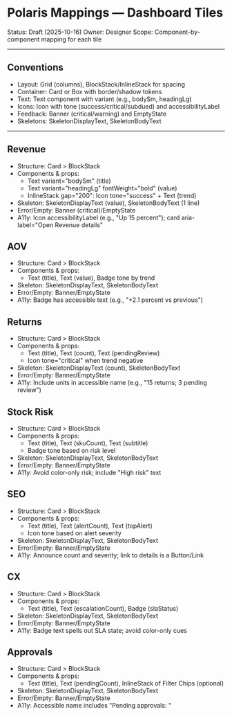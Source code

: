 # Polaris Mappings — Dashboard Tiles

Status: Draft (2025-10-16)
Owner: Designer
Scope: Component-by-component mapping for each tile

---

## Conventions
- Layout: Grid (columns), BlockStack/InlineStack for spacing
- Container: Card or Box with border/shadow tokens
- Text: Text component with variant (e.g., bodySm, headingLg)
- Icons: Icon with tone (success/critical/subdued) and accessibilityLabel
- Feedback: Banner (critical/warning) and EmptyState
- Skeletons: SkeletonDisplayText, SkeletonBodyText

---

## Revenue
- Structure: Card > BlockStack
- Components & props:
  - Text variant="bodySm" (title)
  - Text variant="headingLg" fontWeight="bold" (value)
  - InlineStack gap="200": Icon tone="success" + Text (trend)
- Skeleton: SkeletonDisplayText (value), SkeletonBodyText (1 line)
- Error/Empty: Banner (critical)/EmptyState
- A11y: Icon accessibilityLabel (e.g., "Up 15 percent"); card aria-label="Open Revenue details"

## AOV
- Structure: Card > BlockStack
- Components & props:
  - Text (title), Text (value), Badge tone by trend
- Skeleton: SkeletonDisplayText, SkeletonBodyText
- Error/Empty: Banner/EmptyState
- A11y: Badge has accessible text (e.g., "+2.1 percent vs previous")

## Returns
- Structure: Card > BlockStack
- Components & props:
  - Text (title), Text (count), Text (pendingReview)
  - Icon tone="critical" when trend negative
- Skeleton: SkeletonDisplayText (count), SkeletonBodyText
- Error/Empty: Banner/EmptyState
- A11y: Include units in accessible name (e.g., "15 returns; 3 pending review")

## Stock Risk
- Structure: Card > BlockStack
- Components & props:
  - Text (title), Text (skuCount), Text (subtitle)
  - Badge tone based on risk level
- Skeleton: SkeletonDisplayText, SkeletonBodyText
- Error/Empty: Banner/EmptyState
- A11y: Avoid color-only risk; include "High risk" text

## SEO
- Structure: Card > BlockStack
- Components & props:
  - Text (title), Text (alertCount), Text (topAlert)
  - Icon tone based on alert severity
- Skeleton: SkeletonDisplayText, SkeletonBodyText
- Error/Empty: Banner/EmptyState
- A11y: Announce count and severity; link to details is a Button/Link

## CX
- Structure: Card > BlockStack
- Components & props:
  - Text (title), Text (escalationCount), Badge (slaStatus)
- Skeleton: SkeletonDisplayText, SkeletonBodyText
- Error/Empty: Banner/EmptyState
- A11y: Badge text spells out SLA state; avoid color-only cues

## Approvals
- Structure: Card > BlockStack
- Components & props:
  - Text (title), Text (pendingCount), InlineStack of Filter Chips (optional)
- Skeleton: SkeletonDisplayText, SkeletonBodyText
- Error/Empty: Banner/EmptyState
- A11y: Accessible name includes "Pending approvals: <n>"

